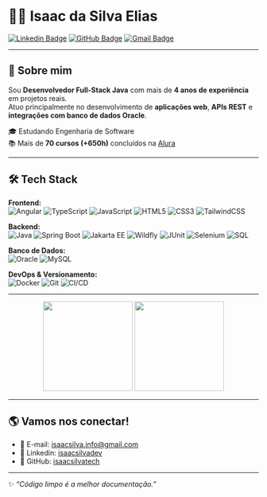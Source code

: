 # 👨‍💻 Isaac da Silva Elias  

[![Linkedin Badge](https://img.shields.io/badge/-Isaac%20Elias-0077B5?style=for-the-badge&logo=Linkedin&logoColor=white&link=https://www.linkedin.com/in/isaacsilvadev/)](https://www.linkedin.com/in/isaacsilvadev/) 
[![GitHub Badge](https://img.shields.io/badge/-isaacsilvatech-181717?style=for-the-badge&logo=github&logoColor=white&link=https://github.com/isaacsilvatech)](https://github.com/isaacsilvatech) 
[![Gmail Badge](https://img.shields.io/badge/-isaacsilva.info@gmail.com-D14836?style=for-the-badge&logo=Gmail&logoColor=white)](mailto:isaacsilva.info@gmail.com)

---

## 🚀 Sobre mim  
Sou **Desenvolvedor Full-Stack Java** com mais de **4 anos de experiência** em projetos reais.  
Atuo principalmente no desenvolvimento de **aplicações web**, **APIs REST** e **integrações com banco de dados Oracle**.  

🎓 Estudando Engenharia de Software  
📚 Mais de **70 cursos (+650h)** concluídos na [Alura](https://cursos.alura.com.br/user/isaacsilvatech/fullCertificate/ebb9ddb0541e5251cb499020f333d849)  

---

## 🛠️ Tech Stack  

**Frontend:**  
![Angular](https://img.shields.io/badge/Angular-DD0031?style=for-the-badge&logo=angular&logoColor=white) 
![TypeScript](https://img.shields.io/badge/TypeScript-3178C6?style=for-the-badge&logo=typescript&logoColor=white) 
![JavaScript](https://img.shields.io/badge/JavaScript-F7DF1E?style=for-the-badge&logo=javascript&logoColor=black) 
![HTML5](https://img.shields.io/badge/HTML5-E34F26?style=for-the-badge&logo=html5&logoColor=white) 
![CSS3](https://img.shields.io/badge/CSS3-1572B6?style=for-the-badge&logo=css3&logoColor=white) 
![TailwindCSS](https://img.shields.io/badge/Tailwind_CSS-38B2AC?style=for-the-badge&logo=tailwind-css&logoColor=white)  

**Backend:**  
![Java](https://img.shields.io/badge/Java-ED8B00?style=for-the-badge&logo=java&logoColor=white) 
![Spring Boot](https://img.shields.io/badge/Spring_Boot-6DB33F?style=for-the-badge&logo=spring-boot&logoColor=white) 
![Jakarta EE](https://img.shields.io/badge/Jakarta%20EE-E95420?style=for-the-badge&logo=eclipse&logoColor=white) 
![Wildfly](https://img.shields.io/badge/Wildfly-2F93E0?style=for-the-badge&logo=wildfly&logoColor=white) 
![JUnit](https://img.shields.io/badge/JUnit-25A162?style=for-the-badge&logo=junit5&logoColor=white) 
![Selenium](https://img.shields.io/badge/Selenium-43B02A?style=for-the-badge&logo=selenium&logoColor=white) 
![SQL](https://img.shields.io/badge/SQL-336791?style=for-the-badge&logo=postgresql&logoColor=white)  

**Banco de Dados:**  
![Oracle](https://img.shields.io/badge/Oracle-F80000?style=for-the-badge&logo=oracle&logoColor=white) 
![MySQL](https://img.shields.io/badge/MySQL-4479A1?style=for-the-badge&logo=mysql&logoColor=white) 

**DevOps & Versionamento:**  
![Docker](https://img.shields.io/badge/Docker-2496ED?style=for-the-badge&logo=docker&logoColor=white) 
![Git](https://img.shields.io/badge/Git-F05032?style=for-the-badge&logo=git&logoColor=white) 
![CI/CD](https://img.shields.io/badge/CI%2FCD-2088FF?style=for-the-badge&logo=github-actions&logoColor=white)  

---

<p align="center">
  <img height="180em" src="https://github-readme-stats.vercel.app/api?username=isaacsilvatech&show_icons=true&theme=radical&count_private=true"/>
  <img height="180em" src="https://github-readme-stats.vercel.app/api/top-langs/?username=isaacsilvatech&layout=compact&theme=radical"/>
</p>

---

## 🌎 Vamos nos conectar!  

- 📧 E-mail: [isaacsilva.info@gmail.com](mailto:isaacsilva.info@gmail.com)  
- 💼 Linkedin: [isaacsilvadev](https://www.linkedin.com/in/isaacsilvadev/)  
- 🐙 GitHub: [isaacsilvatech](https://github.com/isaacsilvatech)  

---
✨ _“Código limpo é a melhor documentação.”_

